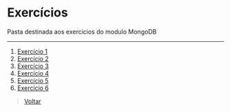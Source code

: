 # Exercícios

Pasta destinada aos exercícios do modulo MongoDB

---

1. [Exercício 1](https://github.com/marcelohmdias/curso-be-mean/blob/master/mongodb/exercises/class-01-resolved-marcelohmdias-Marcelo-Henrique-Melo-Dias.md)
2. [Exercício 2](https://github.com/marcelohmdias/curso-be-mean/blob/master/mongodb/exercises/class-02-resolved-marcelohmdias-Marcelo-Henrique-Melo-Dias.md)
3. [Exercício 3](https://github.com/marcelohmdias/curso-be-mean/blob/master/mongodb/exercises/class-03-resolved-marcelohmdias-Marcelo-Henrique-Melo-Dias.md)
4. [Exercício 4](https://github.com/marcelohmdias/curso-be-mean/blob/master/mongodb/exercises/class-04-resolved-marcelohmdias-Marcelo-Henrique-Melo-Dias.md)
5. [Exercício 5](https://github.com/marcelohmdias/curso-be-mean/blob/master/mongodb/exercises/class-05-resolved-marcelohmdias-Marcelo-Henrique-Melo-Dias.md)
6. [Exercício 6](https://github.com/marcelohmdias/curso-be-mean/blob/master/mongodb/exercises/class-06-resolved-marcelohmdias-Marcelo-Henrique-Melo-Dias.md)

> [Voltar](https://github.com/marcelohmdias/curso-be-mean/tree/master/mongodb)